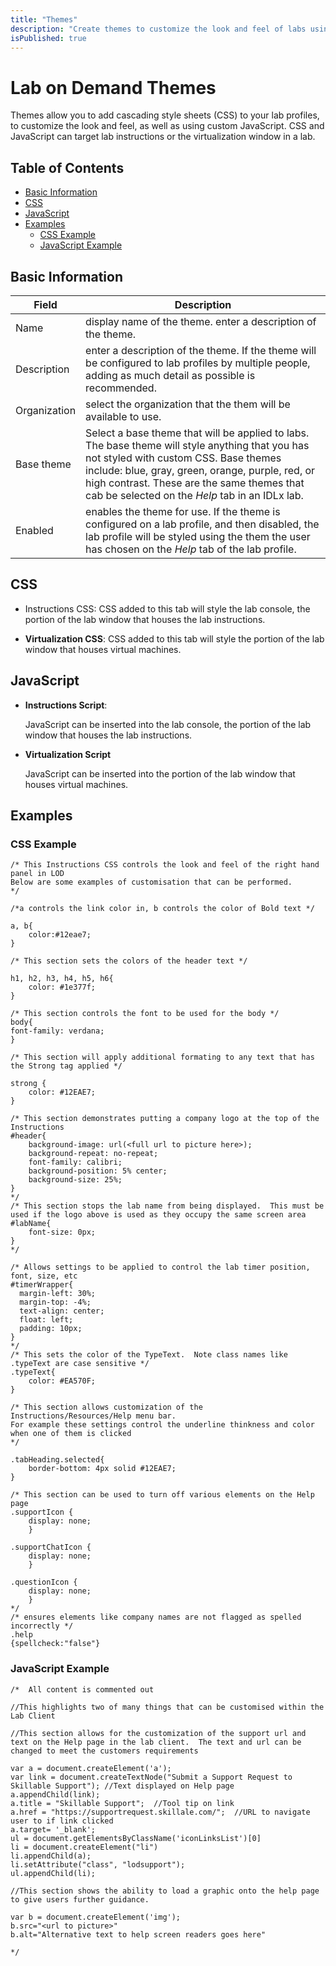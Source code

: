 ```yaml
---
title: "Themes"
description: "Create themes to customize the look and feel of labs using CSS, and JavaScript."
isPublished: true
---
```


# Lab on Demand Themes

Themes allow you to add cascading style sheets (CSS) to your lab profiles, to customize the look and feel, as well as using custom JavaScript. CSS and JavaScript can target lab instructions or the virtualization window in a lab. 

## Table of Contents

- [Basic Information](#basic-information)
- [CSS](#css)
- [JavaScript](#javascript)
- [Examples](#examples)
  * [CSS Example](#css-example)
  * [JavaScript Example](#javascript-example)

## Basic Information 
|Field|Description|
|--|--|
|Name | display name of the theme. enter a description of the theme.| 
|Description| enter a description of the theme. If the theme will be configured to lab profiles by multiple people, adding as much detail as possible is recommended.|
|Organization|select the organization that the them will be available to use.|
|Base theme|Select a base theme that will be applied to labs. The base theme will style anything that you has not styled with custom CSS. Base themes include: blue, gray, green, orange, purple, red, or high contrast. These are the same themes that cab be selected on the _Help_ tab in an IDLx lab.|
|Enabled| enables the theme for use. If the theme is configured on a lab profile, and then disabled, the lab profile will be styled using the them the user has chosen on the _Help_ tab of the lab profile.|

## CSS

- Instructions CSS: 
  CSS added to this tab will style the lab console, the portion of the lab window that houses the lab instructions.

- **Virtualization CSS**: 
  CSS added to this tab will style the portion of the lab window that houses virtual machines.

## JavaScript

- **Instructions Script**:
  
  JavaScript can be inserted into the lab console, the portion of the lab window that houses the lab instructions.

- **Virtualization Script**

  JavaScript can be inserted into the portion of the lab window that houses virtual machines.

## Examples

### CSS Example

```linenums
/* This Instructions CSS controls the look and feel of the right hand panel in LOD
Below are some examples of customisation that can be performed.
*/

/*a controls the link color in, b controls the color of Bold text */

a, b{
    color:#12eae7;
}

/* This section sets the colors of the header text */

h1, h2, h3, h4, h5, h6{
    color: #1e377f;
}

/* This section controls the font to be used for the body */
body{
font-family: verdana;
}

/* This section will apply additional formating to any text that has the Strong tag applied */

strong {
    color: #12EAE7;
}

/* This section demonstrates putting a company logo at the top of the Instructions
#header{
    background-image: url(<full url to picture here>);
    background-repeat: no-repeat;
	font-family: calibri;
    background-position: 5% center;
    background-size: 25%;    
}
*/
/* This section stops the lab name from being displayed.  This must be used if the logo above is used as they occupy the same screen area
#labName{
    font-size: 0px;
}
*/

/* Allows settings to be applied to control the lab timer position, font, size, etc
#timerWrapper{
  margin-left: 30%;
  margin-top: -4%;
  text-align: center;
  float: left;
  padding: 10px;
}
*/
/* This sets the color of the TypeText.  Note class names like .typeText are case sensitive */
.typeText{
    color: #EA570F;
}

/* This section allows customization of the Instructions/Resources/Help menu bar.  
For example these settings control the underline thinkness and color when one of them is clicked
*/

.tabHeading.selected{
	border-bottom: 4px solid #12EAE7;
}

/* This section can be used to turn off various elements on the Help page
.supportIcon {
    display: none;
    }

.supportChatIcon {
    display: none;
    }
    
.questionIcon {
    display: none;
    } 
*/
/* ensures elements like company names are not flagged as spelled incorrectly */
.help 
{spellcheck:"false"}
```

### JavaScript Example

```
/*  All content is commented out

//This highlights two of many things that can be customised within the Lab Client

//This section allows for the customization of the support url and text on the Help page in the lab client.  The text and url can be changed to meet the customers requirements

var a = document.createElement('a');  
var link = document.createTextNode("Submit a Support Request to Skillable Support"); //Text displayed on Help page
a.appendChild(link);  
a.title = "Skillable Support";  //Tool tip on link
a.href = "https://supportrequest.skillale.com/";  //URL to navigate user to if link clicked
a.target= '_blank';
ul = document.getElementsByClassName('iconLinksList')[0]
li = document.createElement("li")
li.appendChild(a);
li.setAttribute("class", "lodsupport");
ul.appendChild(li);

//This section shows the ability to load a graphic onto the help page to give users further guidance.

var b = document.createElement('img');  
b.src="<url to picture>"
b.alt="Alternative text to help screen readers goes here"

*/
```
